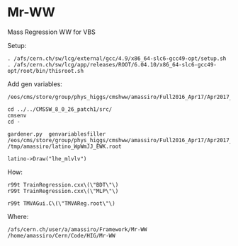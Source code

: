 # Mr-WW
Mass Regression WW for VBS

Setup:

    . /afs/cern.ch/sw/lcg/external/gcc/4.9/x86_64-slc6-gcc49-opt/setup.sh
    . /afs/cern.ch/sw/lcg/app/releases/ROOT/6.04.10/x86_64-slc6-gcc49-opt/root/bin/thisroot.sh

    
Add gen variables:

    /eos/cms/store/group/phys_higgs/cmshww/amassiro/Full2016_Apr17/Apr2017_summer16/lepSel__MCWeights__bSFLpTEffMulti__cleanTauMC__l2loose__hadd__l2tightOR__LepTrgFix__formulasMC/latino_WpWmJJ_EWK.root
    
    cd ../../CMSSW_8_0_26_patch1/src/
    cmsenv
    cd -
    
    gardener.py  genvariablesfiller  /eos/cms/store/group/phys_higgs/cmshww/amassiro/Full2016_Apr17/Apr2017_summer16/lepSel__MCWeights__bSFLpTEffMulti__cleanTauMC__l2loose__hadd__l2tightOR__LepTrgFix__formulasMC/latino_WpWmJJ_EWK.root   /tmp/amassiro/latino_WpWmJJ_EWK.root    
    
    latino->Draw("lhe_mlvlv")
    
    
How:

    r99t TrainRegression.cxx\(\"BDT\"\)
    r99t TrainRegression.cxx\(\"MLP\"\)

    r99t TMVAGui.C\(\"TMVAReg.root\"\)

    

    
Where:

    /afs/cern.ch/user/a/amassiro/Framework/Mr-WW
    /home/amassiro/Cern/Code/HIG/Mr-WW
    


    
    